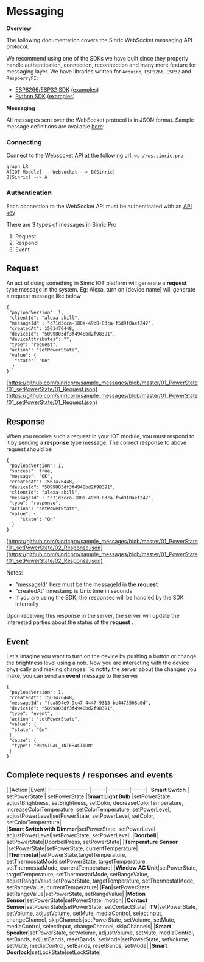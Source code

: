 
# Messaging 

**Overview**

The following documentation covers the Sinric WebSocket messaging API protocol. 

We recommend using one of the SDKs we have built since they properly handle authentication, connection, reconnection and many more feature for messaging layer. We have libraries written for `Arduino`, `ESP8266`, `ESP32` and `RaspberryPI`:

-   [ESP8266/ESP32 SDK]([[https://github.com/sinricpro/SinricPro](https://github.com/sinricpro/SinricPro)]([https://github.com/sinricpro/SinricPro/tree/master/examples](https://github.com/sinricpro/SinricPro/tree/master/examples)))  ([examples]([https://github.com/sinricpro/Python-Examples](https://github.com/sinricpro/Python-Examples)))
-   [Python SDK]([https://github.com/sinricpro/Python-SDK](https://github.com/sinricpro/Python-SDK))  ([examples]([https://github.com/sinricpro/Python-Examples](https://github.com/sinricpro/Python-Examples)))

**Messaging**

All messages sent over the WebSocket protocol is in JSON format. Sample message definitions are available [here](https://github.com/sinricpro/sample_messages):

### Connecting

Connect to the Websocket API at the following url.
`ws://ws.sinric.pro`

```mermaid
graph LR
A[IOT Module] -- Websocket --> B(Sinric)
B(Sinric) --> A
```

### Authentication
Each connection to the WebSocket API must be authenticated with an  [API key](/api-access)


There are 3 types of messages in Sinric Pro

 1. Request
 2. Respond
 3. Event

## Request
An act of doing something in Sinric IOT platform will generate a **request** type message in the system. Eg: Alexa, turn on [device name] will generate a request message like below  
```
{
 "payloadVersion": 1,
 "clientId": "alexa-skill",
 "messageId" : "c71d3cca-180a-49b0-83ca-f5d9f0aef242",
 "createdAt": 1561476448,
 "deviceId": "5099803df3f4948bd2f98391",
 "deviceAttributes": "",
 "type": "request",
 "action": "setPowerState",
 "value": {
   "state": "On"
  }
}
```
[https://github.com/sinricpro/sample_messages/blob/master/01_PowerState/01_setPowerState/01_Request.json](https://github.com/sinricpro/sample_messages/blob/master/01_PowerState/01_setPowerState/01_Request.json)

## Response
 When you receive such a request in your IOT module, you must respond to it by sending a **response** type message. The correct response to above request should be
```
{
 "payloadVersion": 1,
 "success": true,
 "message": "OK",
 "createdAt": 1561476448,
 "deviceId": "5099803df3f4948bd2f98391",
 "clientId": "alexa-skill",
 "messageId" : "c71d3cca-180a-49b0-83ca-f5d9f0aef242",
 "type": "response",
 "action": "setPowerState",
 "value": {
     "state": "On"
  }
}
```
[https://github.com/sinricpro/sample_messages/blob/master/01_PowerState/01_setPowerState/02_Response.json](https://github.com/sinricpro/sample_messages/blob/master/01_PowerState/01_setPowerState/02_Response.json)

Notes:
* "messageId" here must be the messageId in the **request**
* "createdAt" timestamp is Unix time in seconds
* If you are using the SDK, the responses will be handled by the SDK internally

Upon receiving this response in the server, the server will update the interested parties about the status of the **request** .

## Event
Let's imagine you want to turn on the device by pushing a button or change the brightness level using a nob. Now you are interacting with the device physically and making changes. To notify the server about the changes you make, you can send an **event**  message to the server
``` 
{
 "payloadVersion": 1,
 "createdAt": 1561476448,
 "messageId": "fca894e9-9c47-4447-9313-be4475508a8d",
 "deviceId": "5099803df3f4948bd2f98391",
 "type": "event",
 "action": "setPowerState",
 "value": {
  "state": "On"
 },
 "cause": {
  "type": "PHYSICAL_INTERACTION"
 }
}
```

## Complete requests / responses and events

|                |Action |Event| 
|----------------|------|---------|------|
|**Smart Switch** | setPowerState | setPowerState 
|**Smart Light Bulb**  |setPowerState, adjustBrightness, setBrightness, setColor, decreaseColorTemperature, increaseColorTemperature, setColorTemperature, setPowerLevel, adjustPowerLevel|setPowerState, setPowerLevel, setColor, setColorTemperature|          
|**Smart Switch with Dimmer**|setPowerState, setPowerLevel adjustPowerLevel|setPowerState, setPowerLevel|
|**Doorbell**| setPowerState|DoorbellPress, setPowerState|
|**Temperature Sensor** |setPowerState|setPowerState, currentTemperature|
|**Thermostat**|setPowerState,targetTemperature, setThermostatMode|setPowerState, targetTemperature, setThermostatMode, currentTemperature|
|**Window AC Unit**|setPowerState, targetTemperature, setThermostatMode, setRangeValue, adjustRangeValue|setPowerState, targetTemperature, setThermostatMode, setRangeValue, currentTemperature|
|**Fan**|setPowerState, setRangeValue|setPowerState, setRangeValue|
|**Motion Sensor**|setPowerState|setPowerState, motion|
|**Contact Sensor**|setPowerState|setPowerState, setContactState|
|**TV**|setPowerState, setVolume, adjustVolume, setMute, mediaControl, selectInput, changeChannel, skipChannels|setPowerState, setVolume, setMute, mediaControl, selectInput, changeChannel, skipChannels|
|**Smart Speaker**|setPowerState, setVolume, adjustVolume, setMute, mediaControl, setBands, adjustBands, resetBands, setMode|setPowerState, setVolume, setMute, mediaControl, setBands, resetBands, setMode|
|**Smart Doorlock**|setLockState|setLockState| 

<!--stackedit_data:
eyJoaXN0b3J5IjpbLTQ2MjUzMjc1MiwtNjEyOTg2NDk5XX0=
-->